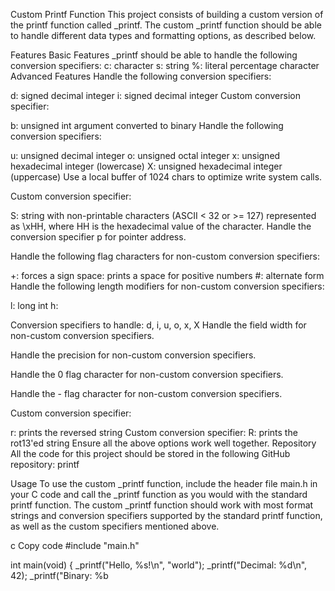 Custom Printf Function
This project consists of building a custom version of the printf function called _printf. The custom _printf function should be able to handle different data types and formatting options, as described below.

Features
Basic Features
_printf should be able to handle the following conversion specifiers:
c: character
s: string
%: literal percentage character
Advanced Features
Handle the following conversion specifiers:

d: signed decimal integer
i: signed decimal integer
Custom conversion specifier:

b: unsigned int argument converted to binary
Handle the following conversion specifiers:

u: unsigned decimal integer
o: unsigned octal integer
x: unsigned hexadecimal integer (lowercase)
X: unsigned hexadecimal integer (uppercase)
Use a local buffer of 1024 chars to optimize write system calls.

Custom conversion specifier:

S: string with non-printable characters (ASCII < 32 or >= 127) represented as \xHH, where HH is the hexadecimal value of the character.
Handle the conversion specifier p for pointer address.

Handle the following flag characters for non-custom conversion specifiers:

+: forces a sign
space: prints a space for positive numbers
#: alternate form
Handle the following length modifiers for non-custom conversion specifiers:

l: long int
h:

Conversion specifiers to handle: d, i, u, o, x, X
Handle the field width for non-custom conversion specifiers.

Handle the precision for non-custom conversion specifiers.

Handle the 0 flag character for non-custom conversion specifiers.

Handle the - flag character for non-custom conversion specifiers.

Custom conversion specifier:

r: prints the reversed string
Custom conversion specifier:
R: prints the rot13'ed string
Ensure all the above options work well together.
Repository
All the code for this project should be stored in the following GitHub repository: printf

Usage
To use the custom _printf function, include the header file main.h in your C code and call the _printf function as you would with the standard printf function. The custom _printf function should work with most format strings and conversion specifiers supported by the standard printf function, as well as the custom specifiers mentioned above.

c
Copy code
#include "main.h"

int main(void)
{
    _printf("Hello, %s!\n", "world");
    _printf("Decimal: %d\n", 42);
    _printf("Binary: %b